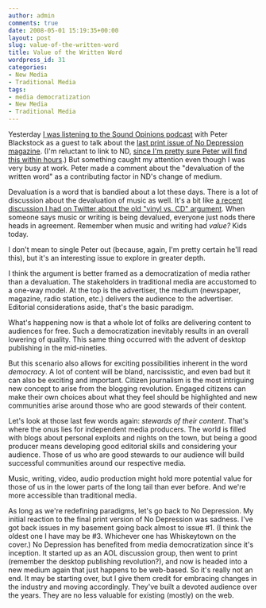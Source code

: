 ```yaml
---
author: admin
comments: true
date: 2008-05-01 15:19:35+00:00
layout: post
slug: value-of-the-written-word
title: Value of the Written Word
wordpress_id: 31
categories:
- New Media
- Traditional Media
tags:
- media democratization
- New Media
- Traditional Media
---
```


Yesterday [I was listening to the Sound Opinions podcast](http://www.soundopinions.org/podcast.html) with Peter Blackstock as a guest to talk about the [last print issue of No Depression magazine](http://www.nodepression.net/blogs/letter/). (I'm reluctant to link to ND, [since I'm pretty sure Peter will find this within hours](http://anthonygthomas.com/2008/04/18/careful-where-you-point-that-thing/).) But something caught my attention even though I was very busy at work. Peter made a comment about the "devaluation of the written word" as a contributing factor in ND's change of medium.

Devaluation is a word that is bandied about a lot these days. There is a lot of discussion about the devaluation of music as well. It's a bit like [a recent discussion I had on Twitter about the old "vinyl vs. CD" argument](http://twitter.com/favorites). When someone says music or writing is being devalued, everyone just nods there heads in agreement. Remember when music and writing had _value?_ Kids today.

I don't mean to single Peter out (because, again, I'm pretty certain he'll read this), but it's an interesting issue to explore in greater depth.

I think the argument is better framed as a democratization of media rather than a devaluation. The stakeholders in traditional media are accustomed to a one-way model. At the top is the advertiser, the medium (newspaper, magazine, radio station, etc.) delivers the audience to the advertiser. Editorial considerations aside, that's the basic paradigm.

What's happening now is that a whole lot of folks are delivering content to audiences for free. Such a democratization inevitably results in an overall lowering of quality. This same thing occurred with the advent of desktop publishing in the mid-nineties.

But this scenario also allows for exciting possibilities inherent in the word _democracy_. A lot of content will be bland, narcissistic, and even bad but it can also be exciting and important. Citizen journalism is the most intriguing new concept to arise from the blogging revolution. Engaged citizens can make their own choices about what they feel should be highlighted and new communities arise around those who are good stewards of their content.

Let's look at those last few words again: _stewards of their content_. That's where the onus lies for independent media producers. The world is filled with blogs about personal exploits and nights on the town, but being a good producer means developing good editorial skills and considering your audience. Those of us who are good stewards to our audience will build successful communities around our respective media.

Music, writing, video, audio production might hold more potential value for those of us in the lower parts of the long tail than ever before. And we're more accessible than traditional media.

As long as we're redefining paradigms, let's go back to No Depression. My initial reaction to the final print version of No Depression was sadness. I've got back issues in my basement going back almost to issue #1. (I think the oldest one I have may be #3. Whichever one has Whiskeytown on the cover.) No Depression has benefited from media democratization since it's inception. It started up as an AOL discussion group, then went to print (remember the desktop publishing revolution?), and now is headed into a new medium again that just happens to be web-based. So it's really not an end. It may be starting over, but I give them credit for embracing changes in the industry and moving accordingly. They've built a devoted audience over the years. They are no less valuable for existing (mostly) on the web.
